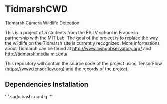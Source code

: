 # TidmarshCWD
Tidmarsh Camera Wildlife Detection

This is a project of 5 students from the ESILV school in France in partnership with the MIT Lab.
The goal of the project is to replace the way the wildlife on the Tidmarsh site is currently recognized.
More informations about Tidmarch can be found at http://www.livingobservatory.org/ and http://tidmarsh.media.mit.edu/

This repository will contain the source code of the project using TensorFlow (https://www.tensorflow.org) and the records of the project.

## Dependencies Installation

'''
	sudo bash .config
'''

